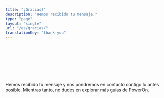 ```yaml
---
title: "¡Gracias!"
description: "Hemos recibido tu mensaje."
type: "page"
layout: "single"
url: "/es/gracias/"
translationKey: "thank-you"
---
```


<div class="container" style="padding-top: 120px; max-width: 800px;">
Hemos recibido tu mensaje y nos pondremos en contacto contigo lo antes posible.
Mientras tanto, no dudes en explorar más guías de PowerOn.
</div>